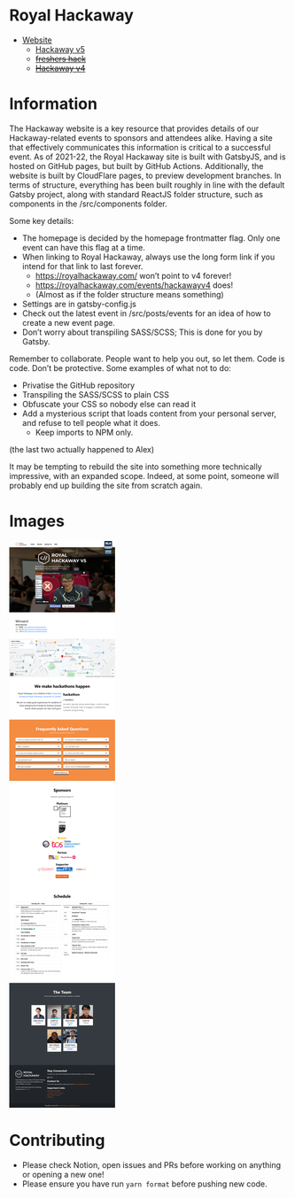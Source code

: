 # Royal Hackaway

- [Website](https://royalhackaway.com)
  - [Hackaway v5](https://royalhackaway.com/events/hackawayv5/)
  - [~~freshers hack~~](https://royalhackaway.com/events/freshers2021/)
  - [~~Hackaway v4~~](https://royalhackaway.com/events/hackawayv4/)

# Information

The Hackaway website is a key resource that provides details of our Hackaway-related events to sponsors and attendees alike.
Having a site that effectively communicates this information is critical to a successful event.
As of 2021-22, the Royal Hackaway site is built with GatsbyJS, and is hosted on GitHub pages,
but built by GitHub Actions. Additionally, the website is built by CloudFlare pages, to preview development branches.
In terms of structure, everything has been built roughly in line with the default Gatsby project,
along with standard ReactJS folder structure, such as components in the /src/components folder.

Some key details:

- The homepage is decided by the homepage frontmatter flag. Only one event can have this flag at a time.
- When linking to Royal Hackaway, always use the long form link if you intend for that link to last forever.
  - https://royalhackaway.com/ won’t point to v4 forever!
  - https://royalhackaway.com/events/hackawayv4 does!
  - (Almost as if the folder structure means something)
- Settings are in gatsby-config.js
- Check out the latest event in /src/posts/events for an idea of how to create a new event page.
- Don’t worry about transpiling SASS/SCSS; This is done for you by Gatsby.

Remember to collaborate. People want to help you out, so let them. Code is code. Don’t be protective.
Some examples of what not to do:

- Privatise the GitHub repository
- Transpiling the SASS/SCSS to plain CSS
- Obfuscate your CSS so nobody else can read it
- Add a mysterious script that loads content from your personal server, and refuse to tell people what it does.
  - Keep imports to NPM only.

(the last two actually happened to Alex)

It may be tempting to rebuild the site into something more technically impressive, with an expanded scope.
Indeed, at some point, someone will probably end up building the site from scratch again.

# Images

![Full Page Screenshot](.github/fullpage.png)

# Contributing

- Please check Notion, open issues and PRs before working on anything or opening a new one!
- Please ensure you have run `yarn format` before pushing new code.
